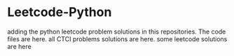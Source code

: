 # Leetcode-Python
adding the python leetcode problem solutions in this repositories. 
The code files are here.
all CTCI problems solutions are here.
some leetcode solutions are here























































































